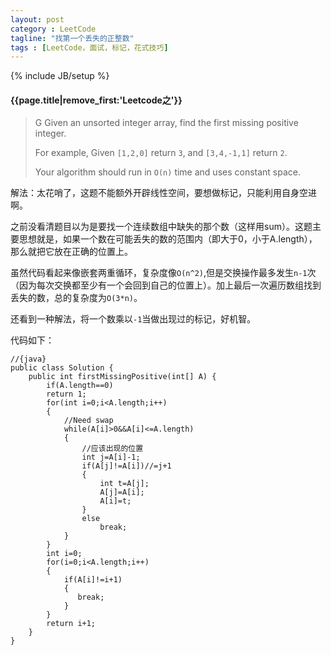 ```yaml
---
layout: post
category : LeetCode
tagline: "找第一个丢失的正整数"
tags : [LeetCode，面试，标记，花式技巧]
---
```

{% include JB/setup %}

<h4>{{page.title|remove_first:'Leetcode之'}}</h4>


> G Given an unsorted integer array, find the first missing positive integer.
>
>For example,
Given `[1,2,0]` return `3`,
and `[3,4,-1,1]` return `2`.
>
>Your algorithm should run in `O(n)` time and uses constant space. 

解法：太花哨了，这题不能额外开辟线性空间，要想做标记，只能利用自身空进啊。

之前没看清题目以为是要找一个连续数组中缺失的那个数（这样用sum）。这题主要思想就是，如果一个数在可能丢失的数的范围内（即大于0，小于A.length），那么就把它放在正确的位置上。

虽然代码看起来像嵌套两重循环，复杂度像`O(n^2)`,但是交换操作最多发生`n-1`次（因为每次交换都至少有一个会回到自己的位置上）。加上最后一次遍历数组找到丢失的数，总的复杂度为`O(3*n)`。

还看到一种解法，将一个数乘以`-1`当做出现过的标记，好机智。

代码如下：
		
	//{java}
	public class Solution {
	    public int firstMissingPositive(int[] A) {
	        if(A.length==0)
	        return 1;
	        for(int i=0;i<A.length;i++)
	        {
	            //Need swap
	            while(A[i]>0&&A[i]<=A.length)
	            {
	                //应该出现的位置
	                int j=A[i]-1;
	                if(A[j]!=A[i])//=j+1
	                {
	                    int t=A[j];
	                    A[j]=A[i];
	                    A[i]=t;
	                }
	                else
	                    break;
	            }
	        }
	        int i=0;
	        for(i=0;i<A.length;i++)
	        {
	            if(A[i]!=i+1)
	            {
	               break;
	            }
	        }
	        return i+1;
	    }
	}